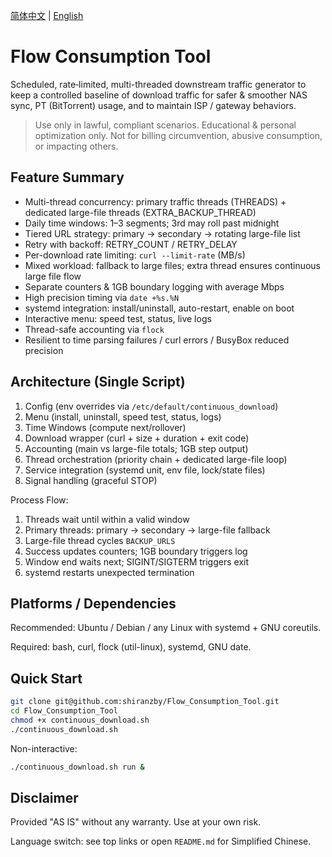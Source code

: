 [简体中文](README.md) | [English](README.en.md)

# Flow Consumption Tool

Scheduled, rate‑limited, multi-threaded downstream traffic generator to keep a controlled baseline of download traffic for safer & smoother NAS sync, PT (BitTorrent) usage, and to maintain ISP / gateway behaviors.

> Use only in lawful, compliant scenarios. Educational & personal optimization only. Not for billing circumvention, abusive consumption, or impacting others.

## Feature Summary
- Multi-thread concurrency: primary traffic threads (THREADS) + dedicated large-file threads (EXTRA_BACKUP_THREAD)
- Daily time windows: 1–3 segments; 3rd may roll past midnight
- Tiered URL strategy: primary → secondary → rotating large-file list
- Retry with backoff: RETRY_COUNT / RETRY_DELAY
- Per-download rate limiting: `curl --limit-rate` (MB/s)
- Mixed workload: fallback to large files; extra thread ensures continuous large file flow
- Separate counters & 1GB boundary logging with average Mbps
- High precision timing via `date +%s.%N`
- systemd integration: install/uninstall, auto-restart, enable on boot
- Interactive menu: speed test, status, live logs
- Thread-safe accounting via `flock`
- Resilient to time parsing failures / curl errors / BusyBox reduced precision

## Architecture (Single Script)
1. Config (env overrides via `/etc/default/continuous_download`)
2. Menu (install, uninstall, speed test, status, logs)
3. Time Windows (compute next/rollover)
4. Download wrapper (curl + size + duration + exit code)
5. Accounting (main vs large-file totals; 1GB step output)
6. Thread orchestration (priority chain + dedicated large-file loop)
7. Service integration (systemd unit, env file, lock/state files)
8. Signal handling (graceful STOP)

Process Flow:
1. Threads wait until within a valid window
2. Primary threads: primary → secondary → large-file fallback
3. Large-file thread cycles `BACKUP_URLS`
4. Success updates counters; 1GB boundary triggers log
5. Window end waits next; SIGINT/SIGTERM triggers exit
6. systemd restarts unexpected termination

## Platforms / Dependencies
Recommended: Ubuntu / Debian / any Linux with systemd + GNU coreutils.

Required: bash, curl, flock (util-linux), systemd, GNU date.

## Quick Start
```bash
git clone git@github.com:shiranzby/Flow_Consumption_Tool.git
cd Flow_Consumption_Tool
chmod +x continuous_download.sh
./continuous_download.sh
```
Non-interactive:
```bash
./continuous_download.sh run &
```

## Disclaimer
Provided "AS IS" without any warranty. Use at your own risk.

Language switch: see top links or open `README.md` for Simplified Chinese.
